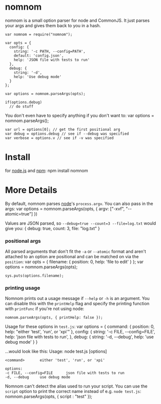 # nomnom
nomnom is a small option parser for node and CommonJS. It just parses your args and gives them back to you in a hash.

	var nomnom = require("nomnom");
	
	var opts = {
	  config: {
	    string: '-c PATH, --config=PATH',
	    default: 'config.json',
	    help: 'JSON file with tests to run'
	  },
	  debug: {
	    string: '-d',
	    help: 'Use debug mode'
	  }
	};
	
	var options = nomnom.parseArgs(opts);

	if(options.debug)
	  // do stuff
	
You don't even have to specify anything if you don't want to:
	var options = nomnom.parseArgs();

	var url = options[0]; // get the first positional arg
	var debug = options.debug // see if --debug was specified
	var verbose = options.v // see if -v was specified

# Install
for [node.js](http://nodejs.org/) and [npm](http://github.com/isaacs/npm):
	npm install nomnom

# More Details
By default, nomnom parses [node](http://nodejs.org/)'s `process.argv`. You can also pass in the args:
	var options = nomnom.parseArgs(opts, { argv: ["-xvf", "--atomic=true"] })
	
Values are JSON parsed, so `--debug=true --count=3 --file=log.txt` would give you:
	{ debug: true,
	  count: 3,
	  file: "log.txt"
	}
	
### positional args
All parsed arguments that don't fit the `-a` or `--atomic` format and aren't attached to an option are positional and can be matched on via the `position`:
	var opts = {
	  filename: {
	    position: 0,
	    help: 'file to edit'
	  }
	};
	var options = nomnom.parseArgs(opts);
	
	sys.puts(options.filename);

### printing usage
Nomnom prints out a usage message if `--help` or `-h` is an argument. You can disable this with the `printHelp` flag and specify the printing function with `printFunc` if you're not using node:

	nomnom.parseArgs(opts, { printHelp: false });

Usage for these options in `test.js`:
	var options = {
	  command: {
	    position: 0,
	    help: "either 'test', 'run', or 'xpi'" 
	  },
	  config: {
	    string: '-c FILE, --config=FILE',
	    help: 'json file with tests to run',
	  },
	  debug: {
	    string: '-d, --debug',
	    help: 'use debug mode'
	  }
	}

...would look like this:
	Usage: node test.js <command> [options]
	
	<command>		either 'test', 'run', or 'xpi'
	
	options:
	-c FILE, --config=FILE		json file with tests to run
	-d, --debug		use debug mode
	
Nomnom can't detect the alias used to run your script. You can use the `script` option to print the correct name instead of e.g. `node test.js`:
	nomnom.parseArgs(opts, { script : "test" });



	
	

